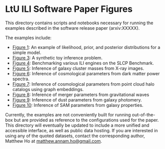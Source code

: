 # LtU ILI Software Paper Figures

This directory contains scripts and notebooks necessary for running the examples described in the software release paper (arxiv:XXXXX).

The examples include:
- [Figure 1](./fig1_ex/): An example of likelihood, prior, and posterior distributions for a simple model.
- [Figure 3](./fig3_toy/): A synthetic toy inference problem.
- [Figure 4](./fig4_slcp/): Benchmarking various ILI engines on the SLCP Benchmark.
- [Figure 5](./fig5_xray/): Inference of galaxy cluster masses from X-ray images.
- [Figure 6](./fig6_quijote/): Inference of cosmological parameters from dark matter power spectra.
- [Figure 7](./fig7_graph/): Inference of cosmological parameters from point cloud halo catalogs using graph embeddings.
- [Figure 8](./fig8_gw/): Inference of merger parameters from gravitational waves
- [Figure 9](./fig9_dust/): Inference of dust parameters from galaxy photomery.
- [Figure 10](./fig10_sam/): Inference of SAM parameters from galaxy properties.

Currently, the examples are not conveniently built for running out-of-the-box but are provided as reference to the configurations used for the paper. This directory will eventually be updated to include a more unified and accessible interface, as well as public data hosting. If you are interested in using any of the quoted datasets, contact the corresponding author, Matthew Ho at <matthew.annam.ho@gmail.com>.